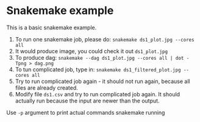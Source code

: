 Snakemake example
=========================================

This is a basic snakemake example. 


1. To run one snakemake job, please do: `snakemake ds1_plot.jpg --cores all`
2. It would produce image, you could check it out `ds1_plot.jpg`
3. To produce dag: `snakemake --dag ds1_plot.jpg --cores all | dot -Tpng > dag.png`
3. To tun complicated job, type in: `snakemake ds1_filtered_plot.jpg --cores all`
4. Try to run complicated job again - it should not run again, because all files are already created.
5. Modify file `ds1.csv` and try to run complicated job again. It should actually run because the input are newer than the output.


Use `-p` argument to print actual commands snakemake running
